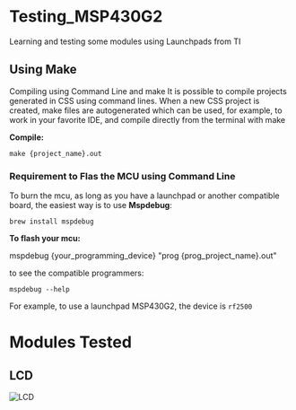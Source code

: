 # Testing_MSP430G2
Learning and testing some modules using Launchpads from TI

## Using Make

Compiling using Command Line and make
It is possible to compile projects generated in CSS using command lines. When a new CSS project is created, make files are autogenerated which can be used, for example, to work in your favorite IDE, and compile directly from the terminal with make

__Compile:__
```
make {project_name}.out
```
### __Requirement to Flas the MCU using Command Line__

To burn the mcu, as long as you have a launchpad or another compatible board, the easiest way is to use __Mspdebug__:

```
brew install mspdebug
````

__To flash your mcu:__

mspdebug {your_programming_device} "prog {prog_project_name}.out"

to see the compatible programmers:

```
mspdebug --help
```
For example, to use a launchpad MSP430G2, the device is `rf2500`

# Modules Tested
## LCD 

![LCD](https://user-images.githubusercontent.com/59566401/118188355-8bb91000-b440-11eb-8df8-2395e373d330.JPG)
